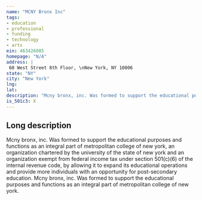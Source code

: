 ```yaml
---
name: "MCNY Bronx Inc"
tags:
- education
- professional
- funding
- technology
- arts
ein: 463426085
homepage: "N/A"
address: |
 60 West Street 8th Floor, \nNew York, NY 10006
state: "NY"
city: "New York"
lng: 
lat: 
description: "Mcny bronx, inc. Was formed to support the educational purposes and functions as an integral part of metropolitan college of new york. "
is_501c3: X
---
```


## Long description

Mcny bronx, inc. Was formed to support the educational purposes and functions as an integral part of metropolitan college of new york, an organization chartered by the university of the state of new york and an organization exempt from federal income tax under section 501(c)(6) of the internal revenue code, by allowing it to expand its educational operations and provide more individuals with an opportunity for post-secondary education. Mcny bronx, inc. Was formed to support the educational purposes and functions as an integral part of metropolitan college of new york. 
